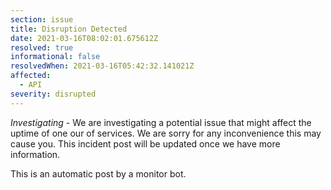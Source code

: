 ```yaml
---
section: issue
title: Disruption Detected
date: 2021-03-16T08:02:01.675612Z
resolved: true
informational: false
resolvedWhen: 2021-03-16T05:42:32.141021Z
affected:
  - API
severity: disrupted
---
```

*Investigating* - We are investigating a potential issue that might affect the uptime of one our of services. We are sorry for any inconvenience this may cause you. This incident post will be updated once we have more information.

This is an automatic post by a monitor bot.
        